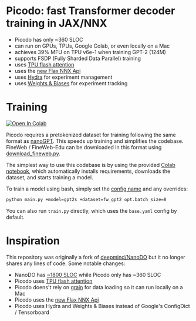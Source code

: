 # Picodo: fast Transformer decoder training in JAX/NNX

- Picodo has only ~360 SLOC
- can run on GPUs, TPUs, Google Colab, or even locally on a Mac
- achieves 39% MFU on TPU v6e-1 when training GPT-2 (124M)
- supports FSDP (Fully Sharded Data Parallel) training
- uses [TPU flash attention](https://maxtext.readthedocs.io/en/latest/guides/pallas_kernels_performance.html)
- uses the [new Flax NNX Api](https://flax.readthedocs.io/en/v0.8.3/experimental/nnx/nnx_basics.html)
- uses [Hydra](https://github.com/facebookresearch/hydra) for experiment management
- uses [Weights & Biases](https://github.com/facebookresearch/hydra) for experiment tracking

# Training

[![Open In Colab](https://colab.research.google.com/assets/colab-badge.svg)](https://colab.research.google.com/github/martin-marek/picodo/blob/main/train_colab.ipynb)

Picodo requires a pretokenized dataset for training following the same format as [nanoGPT](https://github.com/karpathy/nanoGPT/tree/master/data/openwebtext). This speeds up training and simplifies the codebase. FineWeb / FineWeb-Edu can be downloaded in this format using [download_fineweb.py](download_fineweb.py).

The simplest way to use this codebase is by using the provided [Colab notebook](https://colab.research.google.com/github/martin-marek/picodo/blob/main/train_colab.ipynb), which automatically installs requirements, downloads the dataset, and starts training a model.

To train a model using bash, simply set the [config name](configs) and any overrides:
```bash
python main.py +model=gpt2s +dataset=fw_gpt2 opt.batch_size=8
```

You can also run `train.py` directly, which uses the `base.yaml` config by default.

# Inspiration

This repository was originally a fork of [deepmind/NanoDO](https://github.com/google-deepmind/nanodo) but it no longer shares any lines of code. Some notable changes:
- NanoDO has [~1800 SLOC](https://codetabs.com/count-loc/count-loc-online.html) while Picodo only has ~360 SLOC
- Picodo uses [TPU flash attention](https://maxtext.readthedocs.io/en/latest/guides/pallas_kernels_performance.html)
- Picodo doens't rely on [grain](https://github.com/google/grain) for data loading so it can run locally on a Mac
- Picodo uses the [new Flax NNX Api](https://flax.readthedocs.io/en/v0.8.3/experimental/nnx/nnx_basics.html)
- Picodo uses Hydra and Weights & Biases instead of Google's ConfigDict / Tensorboard
